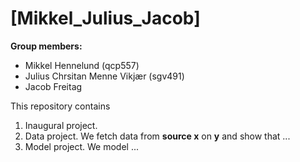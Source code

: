 # \[Mikkel_Julius_Jacob\]

**Group members:**
- Mikkel Hennelund (qcp557)
- Julius Chrsitan Menne Vikjær (sgv491)
- Jacob Freitag

This repository contains  
1. Inaugural project. 
2. Data project. We fetch data from **source x** on **y** and show that ...
3. Model project. We model ...
